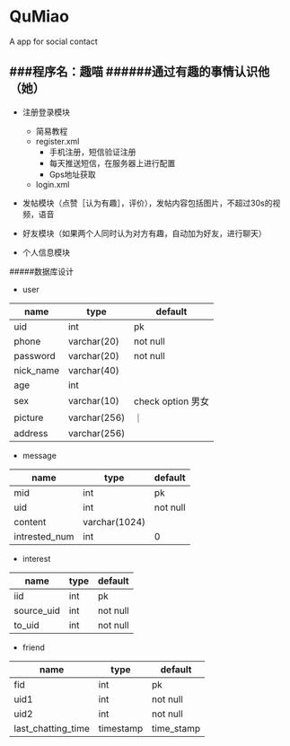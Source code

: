 # QuMiao
A app for social contact


###程序名：趣喵
######通过有趣的事情认识他（她）
---
* 注册登录模块
	* 简易教程  
	* register.xml
		* 手机注册，短信验证注册
		* 每天推送短信，在服务器上进行配置
		* Gps地址获取
	* login.xml

* 发帖模块（点赞［认为有趣］，评价），发帖内容包括图片，不超过30s的视频，语音
* 好友模块（如果两个人同时认为对方有趣，自动加为好友，进行聊天）
* 个人信息模块

#####数据库设计
* user  

|name|type|default|  
|----|----|----|  
|uid|int|pk|  
|phone|varchar(20)|not null|  
|password|varchar(20)|not null|  
|nick_name|varchar(40)||  
|age|int||  
|sex|varchar(10)|check option 男女|  
|picture|varchar(256)|｜  
|address|varchar(256)||  

* message  

|name|type|default|  
|----|----|----|  
|mid|int|pk|  
|uid|int|not null|  
|content|varchar(1024)||  
|intrested_num|int|0|  

* interest  

|name|type|default|  
|----|----|----|  
|iid|int|pk|  
|source_uid|int|not null|  
|to_uid|int|not null|  

* friend  

|name|type|default|  
|----|----|----|  
|fid|int|pk|  
|uid1|int|not null|  
|uid2|int|not null|  
|last_chatting_time|timestamp|time_stamp|  
